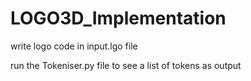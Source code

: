 # LOGO3D_Implementation


write logo code in input.lgo file

run the Tokeniser.py file to see a list of tokens as output

